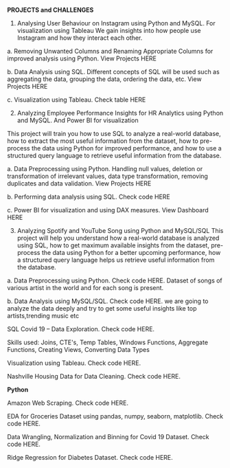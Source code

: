 **PROJECTS and CHALLENGES**
1.	Analysing User Behaviour on Instagram using Python and MySQL. For visualization using Tableau
We gain insights into how people use Instagram and how they interact each other.

  a.	Removing Unwanted Columns and Renaming Appropriate Columns for improved analysis using Python. View Projects HERE

  b. Data Analysis using SQL. Different concepts of SQL will be used such as aggregating the data, grouping the data, ordering the data, etc. View Projects HERE

  c.	Visualization using Tableau. Check table HERE


2.	Analyzing Employee Performance Insights for HR Analytics using Python and MySQL. And Power BI for visualization
   
This project will train you how to use SQL to analyze a real-world database, how to extract the most useful information from the dataset, how to pre-process the data using Python for improved performance, and how to use a structured query language to retrieve useful information from the database.

   a.	Data Preprocessing using Python.  Handling null values, deletion or transformation of irrelevant values, data type transformation, removing duplicates and data        validation. View Projects  HERE

   b.	Performing data analysis using SQL. Check code HERE

   c.	Power BI for visualization and using DAX measures. View Dashboard HERE

3.	Analyzing Spotify and YouTube Song using Python and MySQL/SQL
  This project will help you understand how a real-world database is analyzed using SQL, how to get maximum available insights from the dataset, pre-process the data using    Python for a better upcoming performance, how a structured query language helps us retrieve useful information from the database.

   a.	Data Preprocessing using Python. Check code HERE.
      Dataset of songs of various artist in the world and for each song is present.

   b.	Data Analysis using MySQL/SQL. Check code HERE.
   we are going to analyze the data deeply and try to get some useful insights like top artists,trending music etc

SQL
Covid 19 – Data Exploration. Check code HERE.

Skills used: Joins, CTE's, Temp Tables, Windows Functions, Aggregate Functions, Creating Views, Converting Data Types

Visualization using Tableau. Check code HERE.



Nashville Housing Data for Data Cleaning. Check code HERE.

**Python**

Amazon Web Scraping. Check code HERE.

EDA for Groceries Dataset using pandas, numpy, seaborn, matplotlib. Check code HERE.

Data Wrangling, Normalization and Binning for Covid 19 Dataset. Check code HERE.

Ridge Regression for Diabetes Dataset. Check code HERE.







